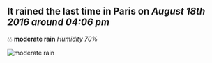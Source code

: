 ## It rained the last time in Paris on *August 18th 2016 around 04:06 pm*
💧💧  **moderate rain** *Humidity 70%*

![moderate rain](http://openweathermap.org/img/w/10d.png)
